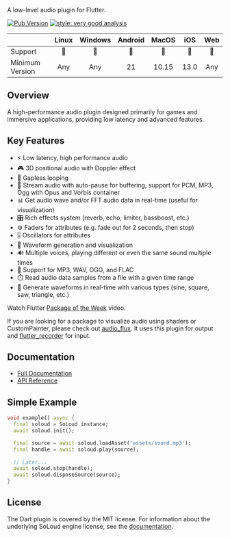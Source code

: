 A low-level audio plugin for Flutter.

[![Pub Version](https://img.shields.io/pub/v/flutter_soloud?logo=dart)](https://pub.dev/packages/flutter_soloud)
[![style: very good analysis](https://img.shields.io/badge/style-very_good_analysis-B22C89.svg)](https://pub.dev/packages/very_good_analysis)

||Linux|Windows|Android|MacOS|iOS|Web|
|-|:-:|:-:|:-:|:-:|:-:|:-:|
|Support|💙|💙|💙|💙|💙|💙|
|Minimum Version|Any|Any|21|10.15|13.0|Any|

## Overview

A high-performance audio plugin designed primarily for games and immersive applications, providing low latency and advanced features.

## Key Features

- ⚡ Low latency, high performance audio
- 🎮 3D positional audio with Doppler effect
- 🔄 Gapless looping
- 🔄 Stream audio with auto-pause for buffering, support for PCM, MP3, Ogg with Opus and Vorbis container
- 📊 Get audio wave and/or FFT audio data in real-time (useful for visualization)
- 🎛️ Rich effects system (reverb, echo, limiter, bassboost, etc.)
- ⚙️ Faders for attributes (e.g. fade out for 2 seconds, then stop)
- 🎚️ Oscillators for attributes
- 🌊 Waveform generation and visualization
- 🔊 Multiple voices, playing different or even the same sound multiple times
- 🎵 Support for MP3, WAV, OGG, and FLAC
- ⏱️ Read audio data samples from a file with a given time range
- 🌊 Generate waveforms in real-time with various types (sine, square, saw, triangle, etc.)

Watch Flutter [Package of the Week](https://www.youtube.com/watch?v=2t6Bt04EyLw) video.

If you are looking for a package to visualize audio using shaders or CustomPainter, please check out [audio_flux](https://pub.dev/packages/audio_flux). It uses this plugin for output and [flutter_recorder](https://pub.dev/packages/flutter_recorder) for input.

## Documentation

- [Full Documentation](https://docs.page/alnitak/flutter_soloud_docs)
- [API Reference](https://pub.dev/documentation/flutter_soloud/latest/)

## Simple Example

```dart
void example() async {
  final soloud = SoLoud.instance;
  await soloud.init();

  final source = await soloud.loadAsset('assets/sound.mp3');
  final handle = await soloud.play(source);
  
  // Later...
  await soloud.stop(handle);
  await soloud.disposeSource(source);  
}
```

## License

The Dart plugin is covered by the MIT license. For information about the underlying SoLoud engine license, see the [documentation](https://docs.page/alnitak/flutter_soloud/get_started/license).

